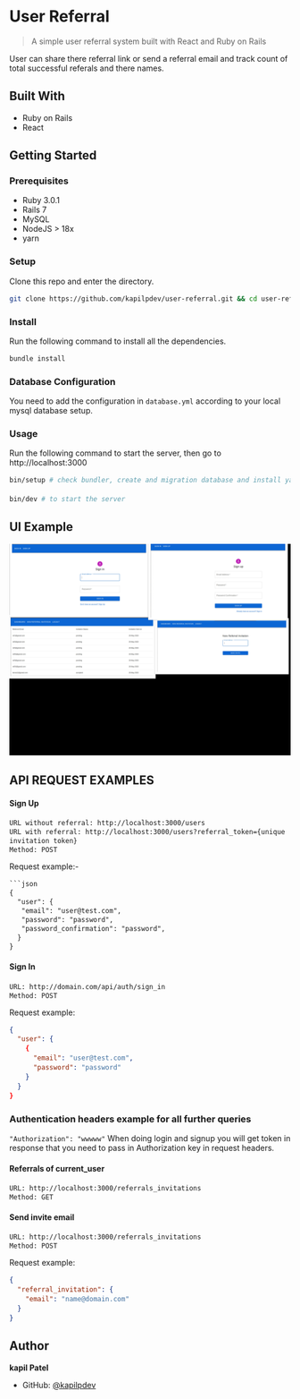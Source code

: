# User Referral

> A simple user referral system built with React and Ruby on Rails

User can share there referral link or send a referral email and track count of total successful referals and there names.

## Built With

- Ruby on Rails
- React

## Getting Started

### Prerequisites

- Ruby 3.0.1
- Rails 7
- MySQL
- NodeJS > 18x
- yarn
### Setup

Clone this repo and enter the directory.

```sh
git clone https://github.com/kapilpdev/user-referral.git && cd user-referral
```

### Install

Run the following command to install all the dependencies.

```sh
bundle install
```

### Database Configuration

You need to add the configuration in `database.yml` according to your local mysql database setup.
### Usage

Run the following command to start the server, then go to http://localhost:3000

```sh
bin/setup # check bundler, create and migration database and install yarn dependencies

bin/dev # to start the server

```

## UI Example
![User Referrals](/app/assets/images/collage.jpg?raw=true "User Referrals")

## API REQUEST EXAMPLES

#### Sign Up
```
URL without referral: http://localhost:3000/users
URL with referral: http://localhost:3000/users?referral_token={unique invitation token}
Method: POST
```
Request example:-
```
```json
{
  "user": {
   "email": "user@test.com",
   "password": "password",
   "password_confirmation": "password",
  }
}
```

#### Sign In
```
URL: http://domain.com/api/auth/sign_in
Method: POST
```
Request example:
```json
{
  "user": {
    {
      "email": "user@test.com",
      "password": "password"
    }
  }
}
```

### Authentication headers example for all further queries
``` "Authorization": "wwwww" ```
When doing login and signup you will get token in response that you need to pass in Authorization key in request headers.

#### Referrals of current_user
```
URL: http://localhost:3000/referrals_invitations
Method: GET
```

#### Send invite email
```
URL: http://localhost:3000/referrals_invitations
Method: POST
```
Request example:
```json
{
  "referral_invitation": {
    "email": "name@domain.com"
  }
}
```

## Author

**kapil Patel**

- GitHub: [@kapilpdev](https://github.com/kapilpdev)
